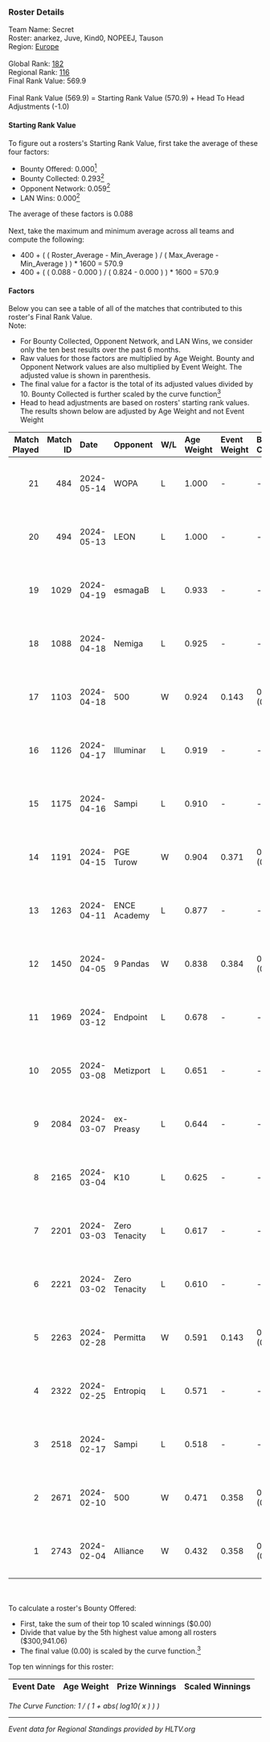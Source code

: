 ### Roster Details<br />
Team Name: Secret<br />
Roster: anarkez, Juve, Kind0, NOPEEJ, Tauson<br />
Region: [Europe]( ../standings_europe.md)<br />
<br />
Global Rank: [182](../standings_global.md)<br />
Regional Rank: [116]( ../standings_europe.md)<br />
Final Rank Value:  569.9<br />
<br />
Final Rank Value (569.9) = Starting Rank Value (570.9) + Head To Head Adjustments (-1.0)<br />

#### Starting Rank Value<br />
To figure out a rosters's Starting Rank Value, first take the average of these four factors:<br />
- Bounty Offered: 0.000[<sup>1</sup>](#table2)
- Bounty Collected: 0.293[<sup>2</sup>](#table1)
- Opponent Network: 0.059[<sup>2</sup>](#table1)
- LAN Wins: 0.000[<sup>2</sup>](#table1)

The average of these factors is 0.088<br />
<br />
Next, take the maximum and minimum average across all teams and compute the following:<br />
- 400 + ( ( Roster_Average - Min_Average ) / ( Max_Average - Min_Average ) ) * 1600 = 570.9
- 400 + ( ( 0.088 - 0.000 ) / ( 0.824 - 0.000 ) ) * 1600 = 570.9


#### Factors<br />
Below you can see a table of all of the matches that contributed to this roster's Final Rank Value.<br />
Note:<br />

- For Bounty Collected, Opponent Network, and LAN Wins, we consider only the ten best results over the past 6 months.
- Raw values for those factors are multiplied by Age Weight. Bounty and Opponent Network values are also multiplied by Event Weight. The adjusted value is shown in parenthesis.
- The final value for a factor is the total of its adjusted values divided by 10. Bounty Collected is further scaled by the curve function[<sup>3</sup>](#curveFunction)
- Head to head adjustments are based on rosters' starting rank values. The results shown below are adjusted by Age Weight and not Event Weight
<span id="table1"></span><br />


| Match Played | Match ID | Date       | Opponent      | W/L | Age Weight | Event Weight | Bounty Collected | Opponent Network | LAN Wins  | H2H Adj. | Roster                                 |
| -: | -: | :- | :- | :- | :- | :- | :- | :- | :- | -: | :- |
|           21 |      484 | 2024-05-14 | WOPA          | L   | 1.000      | -            | -                | -                | -         |   -16.70 | anarkez, Juve, Kind0, NOPEEJ, Tauson   |
|           20 |      494 | 2024-05-13 | LEON          | L   | 1.000      | -            | -                | -                | -         |   -20.10 | anarkez, Juve, Kind0, NOPEEJ, Tauson   |
|           19 |     1029 | 2024-04-19 | esmagaB       | L   | 0.933      | -            | -                | -                | -         |    -9.73 | anarkez, Kind0, Maze, NOPEEJ, Tauson   |
|           18 |     1088 | 2024-04-18 | Nemiga        | L   | 0.925      | -            | -                | -                | -         |    -1.08 | anarkez, Kind0, Maze, NOPEEJ, Tauson   |
|           17 |     1103 | 2024-04-18 | 500           | W   | 0.924      | 0.143        | 0.002 (0.000)    | 0.436 (0.058)    | 0 (0.000) |    22.55 | anarkez, Kind0, Maze, NOPEEJ, Tauson   |
|           16 |     1126 | 2024-04-17 | Illuminar     | L   | 0.919      | -            | -                | -                | -         |   -17.57 | anarkez, Kind0, Maze, NOPEEJ, Tauson   |
|           15 |     1175 | 2024-04-16 | Sampi         | L   | 0.910      | -            | -                | -                | -         |    -3.91 | anarkez, Kind0, Maze, NOPEEJ, Tauson   |
|           14 |     1191 | 2024-04-15 | PGE Turow     | W   | 0.904      | 0.371        | 0.003 (0.001)    | 0.058 (0.019)    | 0 (0.000) |    16.72 | anarkez, Kind0, Maze, NOPEEJ, Tauson   |
|           13 |     1263 | 2024-04-11 | ENCE Academy  | L   | 0.877      | -            | -                | -                | -         |    -6.40 | anarkez, Kind0, Maze, NOPEEJ, Tauson   |
|           12 |     1450 | 2024-04-05 | 9 Pandas      | W   | 0.838      | 0.384        | 0.108 (0.035)    | 0.798 (0.257)    | 0 (0.000) |    25.29 | anarkez, Kind0, Maze, NOPEEJ, Tauson   |
|           11 |     1969 | 2024-03-12 | Endpoint      | L   | 0.678      | -            | -                | -                | -         |    -3.54 | anarkez, Kind0, Maze, NOPEEJ, Tauson   |
|           10 |     2055 | 2024-03-08 | Metizport     | L   | 0.651      | -            | -                | -                | -         |    -1.72 | anarkez, innocent, Kind0, Maze, Tauson |
|            9 |     2084 | 2024-03-07 | ex-Preasy     | L   | 0.644      | -            | -                | -                | -         |    -2.04 | anarkez, innocent, Kind0, Maze, Tauson |
|            8 |     2165 | 2024-03-04 | K10           | L   | 0.625      | -            | -                | -                | -         |    -6.73 | anarkez, innocent, Kind0, Maze, Tauson |
|            7 |     2201 | 2024-03-03 | Zero Tenacity | L   | 0.617      | -            | -                | -                | -         |    -1.65 | anarkez, innocent, Kind0, Maze, Tauson |
|            6 |     2221 | 2024-03-02 | Zero Tenacity | L   | 0.610      | -            | -                | -                | -         |    -1.66 | anarkez, innocent, Kind0, Maze, Tauson |
|            5 |     2263 | 2024-02-28 | Permitta      | W   | 0.591      | 0.143        | 0.025 (0.002)    | 1.000 (0.084)    | 0 (0.000) |    15.96 | anarkez, innocent, Kind0, Maze, Tauson |
|            4 |     2322 | 2024-02-25 | Entropiq      | L   | 0.571      | -            | -                | -                | -         |    -7.99 | anarkez, innocent, Kind0, Maze, Tauson |
|            3 |     2518 | 2024-02-17 | Sampi         | L   | 0.518      | -            | -                | -                | -         |    -2.12 | anarkez, innocent, Kind0, Maze, Tauson |
|            2 |     2671 | 2024-02-10 | 500           | W   | 0.471      | 0.358        | 0.002 (0.000)    | 0.436 (0.074)    | 0 (0.000) |    10.74 | anarkez, innocent, Kind0, Maze, Tauson |
|            1 |     2743 | 2024-02-04 | Alliance      | W   | 0.432      | 0.358        | 0.004 (0.001)    | 0.617 (0.095)    | 0 (0.000) |    10.73 | anarkez, innocent, Kind0, Maze, Tauson |

<br />
<span id="table2"></span><br />
To calculate a roster's Bounty Offered:<br />

- First, take the sum of their top 10 scaled winnings ($0.00)
- Divide that value by the 5th highest value among all rosters ($300,941.06)
- The final value (0.00) is scaled by the curve function.[<sup>3</sup>](#curveFunction)

Top ten winnings for this roster:<br />

| Event Date | Age Weight | Prize Winnings | Scaled Winnings |
| :- | -: | :- | :- |


<span id="curveFunction"></span>_The Curve Function: 1 / ( 1 + abs( log10( x ) ) )_<br />

---
_Event data for Regional Standings provided by HLTV.org_<br />
